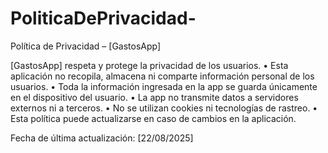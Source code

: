 # PoliticaDePrivacidad-
Política de Privacidad – [GastosApp]

[GastosApp] respeta y protege la privacidad de los usuarios.
	•	Esta aplicación no recopila, almacena ni comparte información personal de los usuarios.
	•	Toda la información ingresada en la app se guarda únicamente en el dispositivo del usuario.
	•	La app no transmite datos a servidores externos ni a terceros.
	•	No se utilizan cookies ni tecnologías de rastreo.
	•	Esta política puede actualizarse en caso de cambios en la aplicación.

Fecha de última actualización: [22/08/2025]
